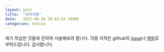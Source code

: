 ```yaml
---
layout: post
title:  "공지사항"
date:   2022-06-30 20:41:52 +0900
categories: notice
---
```

제가 학습한 것들에 관하여 서술해보려 합니다.
각종 지적은 github의 [issue](https://github.com/superwonso/superwonso.github.io/issues)나 [메일](mailto:chadonghyeon@kakao.com)로 부탁드립니다.
감사합니다.